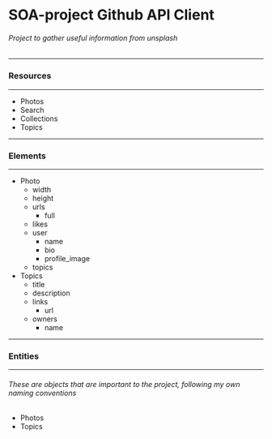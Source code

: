 # SOA-project Github API Client

###### Project to gather useful information from unsplash

***
### Resources
***

* Photos
* Search
* Collections
* Topics
***

### Elements
***
* Photo
  * width
  * height
  * urls
    * full
  * likes
  * user
    * name
    * bio
    * profile_image
  * topics
* Topics
  * title
  * description
  * links
    * url
  * owners
    * name 
***

### Entities
***

###### These are objects that are important to the project, following my own naming conventions

* Photos
* Topics
